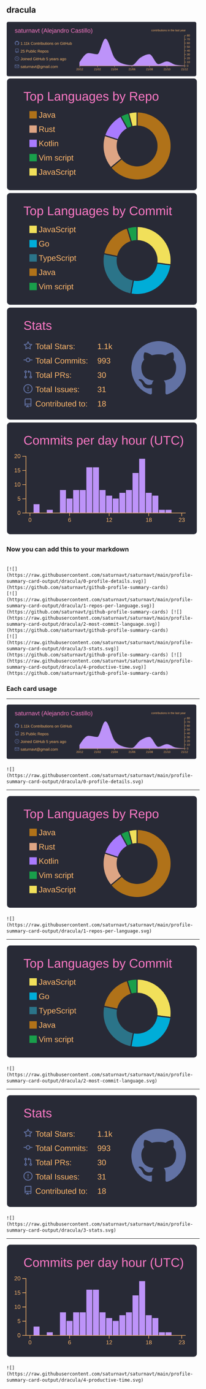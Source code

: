 ## dracula

[![](./0-profile-details.svg)](https://github.com/saturnavt/github-profile-summary-cards)
[![](./1-repos-per-language.svg)](https://github.com/saturnavt/github-profile-summary-cards) [![](./2-most-commit-language.svg)](https://github.com/saturnavt/github-profile-summary-cards)
[![](./3-stats.svg)](https://github.com/saturnavt/github-profile-summary-cards) [![](./4-productive-time.svg)](https://github.com/saturnavt/github-profile-summary-cards)
### Now you can add this to your markdown
```

[![](https://raw.githubusercontent.com/saturnavt/saturnavt/main/profile-summary-card-output/dracula/0-profile-details.svg)](https://github.com/saturnavt/github-profile-summary-cards)
[![](https://raw.githubusercontent.com/saturnavt/saturnavt/main/profile-summary-card-output/dracula/1-repos-per-language.svg)](https://github.com/saturnavt/github-profile-summary-cards) [![](https://raw.githubusercontent.com/saturnavt/saturnavt/main/profile-summary-card-output/dracula/2-most-commit-language.svg)](https://github.com/saturnavt/github-profile-summary-cards)
[![](https://raw.githubusercontent.com/saturnavt/saturnavt/main/profile-summary-card-output/dracula/3-stats.svg)](https://github.com/saturnavt/github-profile-summary-cards) [![](https://raw.githubusercontent.com/saturnavt/saturnavt/main/profile-summary-card-output/dracula/4-productive-time.svg)](https://github.com/saturnavt/github-profile-summary-cards)

```

### Each card usage
---

![](./0-profile-details.svg)

```
![](https://raw.githubusercontent.com/saturnavt/saturnavt/main/profile-summary-card-output/dracula/0-profile-details.svg)
```

    

---

![](./1-repos-per-language.svg)

```
![](https://raw.githubusercontent.com/saturnavt/saturnavt/main/profile-summary-card-output/dracula/1-repos-per-language.svg)
```

    

---

![](./2-most-commit-language.svg)

```
![](https://raw.githubusercontent.com/saturnavt/saturnavt/main/profile-summary-card-output/dracula/2-most-commit-language.svg)
```

    

---

![](./3-stats.svg)

```
![](https://raw.githubusercontent.com/saturnavt/saturnavt/main/profile-summary-card-output/dracula/3-stats.svg)
```

    

---

![](./4-productive-time.svg)

```
![](https://raw.githubusercontent.com/saturnavt/saturnavt/main/profile-summary-card-output/dracula/4-productive-time.svg)
```

    
